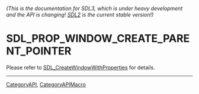 ###### (This is the documentation for SDL3, which is under heavy development and the API is changing! [SDL2](https://wiki.libsdl.org/SDL2/) is the current stable version!)
# SDL_PROP_WINDOW_CREATE_PARENT_POINTER

Please refer to [SDL_CreateWindowWithProperties](SDL_CreateWindowWithProperties) for details.

----
[CategoryAPI](CategoryAPI), [CategoryAPIMacro](CategoryAPIMacro)

